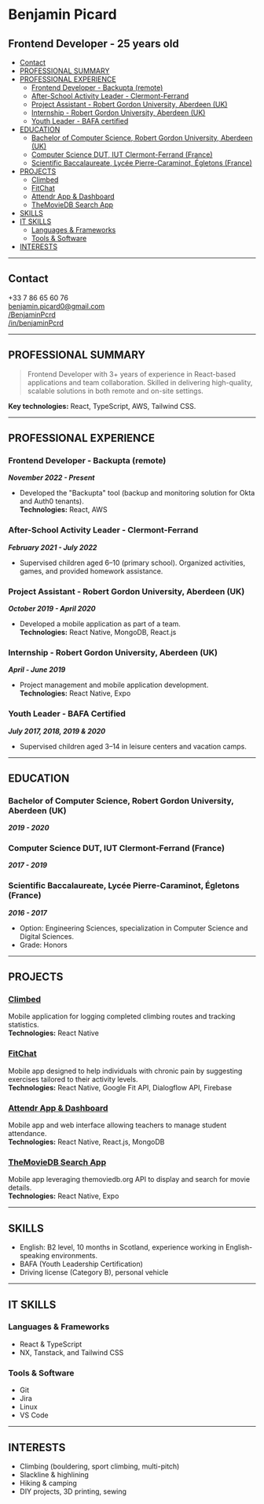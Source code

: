 # Benjamin Picard

## Frontend Developer - 25 years old

- [Contact](#contact)
- [PROFESSIONAL SUMMARY](#professional-summary)
- [PROFESSIONAL EXPERIENCE](#professional-experience)
  - [Frontend Developer - Backupta (remote)](#frontend-developer---backupta-remote)
  - [After-School Activity Leader - Clermont-Ferrand](#after-school-activity-leader---clermont-ferrand)
  - [Project Assistant - Robert Gordon University, Aberdeen (UK)](#project-assistant---robert-gordon-university-aberdeen-uk)
  - [Internship - Robert Gordon University, Aberdeen (UK)](#internship---robert-gordon-university-aberdeen-uk)
  - [Youth Leader - BAFA certified](#youth-leader---bafa-certified)
- [EDUCATION](#education)
  - [Bachelor of Computer Science, Robert Gordon University, Aberdeen (UK)](#bachelor-of-computer-science-robert-gordon-university-aberdeen-uk)
  - [Computer Science DUT, IUT Clermont-Ferrand (France)](#computer-science-dut-iut-clermont-ferrand-france)
  - [Scientific Baccalaureate, Lycée Pierre-Caraminot, Égletons (France)](#scientific-baccalaureate-lycée-pierre-caraminot-égletons-france)
- [PROJECTS](#projects)
  - [Climbed](https://github.com/BenjaminPcrd/Climbed)
  - [FitChat](https://github.com/RGU-Computing/fitchat)
  - [Attendr App & Dashboard](https://github.com/BenjaminPcrd)
  - [TheMovieDB Search App](https://github.com/BenjaminPcrd/TmdbSearchApp)
- [SKILLS](#skills)
- [IT SKILLS](#it-skills)
  - [Languages & Frameworks](#languages--frameworks)
  - [Tools & Software](#tools--software)
- [INTERESTS](#interests)

---

## Contact

+33 7 86 65 60 76  
[benjamin.picard0@gmail.com](mailto:benjamin.picard0@gmail.com)  
[/BenjaminPcrd](https://github.com/BenjaminPcrd)  
[/in/benjaminPcrd](https://www.linkedin.com/in/benjaminpcrd/)

---

## PROFESSIONAL SUMMARY

> Frontend Developer with 3+ years of experience in React-based applications and team collaboration. Skilled in delivering high-quality, scalable solutions in both remote and on-site settings.

**Key technologies:** React, TypeScript, AWS, Tailwind CSS.

---

## PROFESSIONAL EXPERIENCE

### Frontend Developer - Backupta (remote)

**_November 2022 - Present_**

- Developed the "Backupta" tool (backup and monitoring solution for Okta and Auth0 tenants).  
  **Technologies:** React, AWS

### After-School Activity Leader - Clermont-Ferrand

**_February 2021 - July 2022_**

- Supervised children aged 6–10 (primary school). Organized activities, games, and provided homework assistance.

### Project Assistant - Robert Gordon University, Aberdeen (UK)

**_October 2019 - April 2020_**

- Developed a mobile application as part of a team.  
  **Technologies:** React Native, MongoDB, React.js

### Internship - Robert Gordon University, Aberdeen (UK)

**_April - June 2019_**

- Project management and mobile application development.  
  **Technologies:** React Native, Expo

### Youth Leader - BAFA Certified

**_July 2017, 2018, 2019 & 2020_**

- Supervised children aged 3–14 in leisure centers and vacation camps.

---

## EDUCATION

### Bachelor of Computer Science, Robert Gordon University, Aberdeen (UK)

**_2019 - 2020_**

### Computer Science DUT, IUT Clermont-Ferrand (France)

**_2017 - 2019_**

### Scientific Baccalaureate, Lycée Pierre-Caraminot, Égletons (France)

**_2016 - 2017_**

- Option: Engineering Sciences, specialization in Computer Science and Digital Sciences.
- Grade: Honors

---

## PROJECTS

### [Climbed](https://github.com/BenjaminPcrd/Climbed)

Mobile application for logging completed climbing routes and tracking statistics.  
**Technologies:** React Native

### [FitChat](https://github.com/RGU-Computing/fitchat)

Mobile app designed to help individuals with chronic pain by suggesting exercises tailored to their activity levels.  
**Technologies:** React Native, Google Fit API, Dialogflow API, Firebase

### [Attendr App & Dashboard](https://github.com/BenjaminPcrd)

Mobile app and web interface allowing teachers to manage student attendance.  
**Technologies:** React Native, React.js, MongoDB

### [TheMovieDB Search App](https://github.com/BenjaminPcrd/TmdbSearchApp)

Mobile app leveraging themoviedb.org API to display and search for movie details.  
**Technologies:** React Native, Expo

---

## SKILLS

- English: B2 level, 10 months in Scotland, experience working in English-speaking environments.
- BAFA (Youth Leadership Certification)
- Driving license (Category B), personal vehicle

---

## IT SKILLS

### Languages & Frameworks

- React & TypeScript
- NX, Tanstack, and Tailwind CSS

### Tools & Software

- Git
- Jira
- Linux
- VS Code

---

## INTERESTS

- Climbing (bouldering, sport climbing, multi-pitch)
- Slackline & highlining
- Hiking & camping
- DIY projects, 3D printing, sewing
